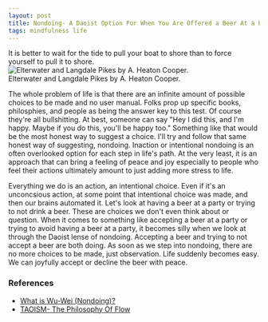 ```yaml
---
layout: post
title: Nondoing- A Daoist Option For When You Are Offered a Beer At a Party
tags: mindfulness life
---
```


It is better to wait for the tide to pull your boat to shore than to force yourself to pull it to shore. 
![Elterwater and Langdale Pikes by A. Heaton Cooper.](https://upload.wikimedia.org/wikipedia/commons/thumb/2/2d/Elterwater_and_Langdale_Pikes_-_The_English_Lakes_-_A._Heaton_Cooper.jpg/800px-Elterwater_and_Langdale_Pikes_-_The_English_Lakes_-_A._Heaton_Cooper.jpg?20160807114644g "Elterwater and Langdale Pikes by A. Heaton Cooper.")  
Elterwater and Langdale Pikes by A. Heaton Cooper.  

The whole problem of life is that there are an infinite amount of possible choices to be made and no user manual. Folks prop up specific books, philosphies, and people as being the answer key to this test. Of course they're all bullshitting. At best, someone can say "Hey I did this, and I'm happy. Maybe if you do this, you'll be happy too." Something like that would be the most honest way to suggest a choice. I'll try and follow that same honest way of suggesting, nondoing. Inaction or intentional nondoing is an often overlooked option for each step in life's path. At the very least, it is an approach that can bring a feeling of peace and joy especially to people who feel their actions ultimately amount to just adding more stress to life.

Everything we do is an action, an intentional choice. Even if it's an unconcsious action, at some point that intentional choice was made, and then our brains automated it. Let's look at having a beer at a party or trying to not drink a beer. These are choices we don't even think about or question. When it comes to something like accepting a beer at a party or trying to avoid having a beer at a party, it becomes silly when we look at through the Daoist lense of nondoing. Accepting a beer and trying to not accept a beer are both doing. As soon as we step into nondoing, there are no more choices to be made, just observation. Life suddenly becomes easy. We can joyfully accept or decline the beer with peace.

### References

- [What is Wu-Wei (Nondoing)?](https://taopage.org/nondoing.html)
- [TAOISM- The Philosophy Of Flow](https://www.youtube.com/watch?v=JtGtqmC5wU4)